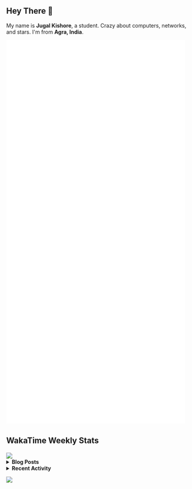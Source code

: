 ## Hey There 👋

My name is **Jugal Kishore**, a student. Crazy about computers, networks, and stars. I'm from **Agra, India**.

[![Header](https://raw.githubusercontent.com/crazyuploader/crazyuploader/master/header.svg "Header")](https://devjugal.com/)

<!--
## Technologies & Tools

![](https://img.shields.io/badge/OS-Linux-informational?style=flat&logo=linux&logoColor=white&color=2bbc8a)
![](https://img.shields.io/badge/OS-Windows-informational?style=flat&logo=windows&logoColor=white&color=2bbc8a)
![](https://img.shields.io/badge/OS-Android-informational?style=flat&logo=android&logoColor=white&color=2bbc8a)

![](https://img.shields.io/badge/Editor-Code-informational?style=flat&logo=visual-studio-code&logoColor=white&color=2bbc8a)
![](https://img.shields.io/badge/Editor-IntelliJ%20IDEA-informational?style=flat&logo=intellij-idea&logoColor=white&color=2bbc8a)
![](https://img.shields.io/badge/Editor-Android%20Studio-informational?style=flat&logo=android-studio&logoColor=white&color=2bbc8a)

![](https://img.shields.io/badge/Code-Python-informational?style=flat&logo=python&logoColor=white&color=2bbc8a)
![](https://img.shields.io/badge/Code-Java-informational?style=flat&logo=java&logoColor=white&color=2bbc8a)
![](https://img.shields.io/badge/Code-JavaScript-informational?style=flat&logo=javascript&logoColor=white&color=2bbc8a)

![](https://img.shields.io/badge/Shell-Bash-informational?style=flat&logo=gnu-bash&logoColor=white&color=2bbc8a)

![](https://img.shields.io/badge/Markup%20Language-Markdown-informational?style=flat&logo=markdown&logoColor=white&color=2bbc8a)
![](https://img.shields.io/badge/Markup%20Language-HTML-informational?style=flat&logo=html5&logoColor=white&color=2bbc8a)

[](https://img.shields.io/badge/JS%20FrameWork-ReactJS-informational?style=flat&logo=react&logoColor=white&color=2bbc8a)

![](https://img.shields.io/badge/Tools-GIT-informational?style=flat&logo=git&logoColor=white&color=2bbc8a)
![](https://img.shields.io/badge/Tools-Docker-informational?style=flat&logo=docker&logoColor=white&color=2bbc8a)

![](https://img.shields.io/badge/CI/CD-GitHub%20Actions-informational?style=flat&logo=github-actions&logoColor=white&color=2bbc8a)
![](https://img.shields.io/badge/CI/CD-Travis%20CI-informational?style=flat&logo=travis-ci&logoColor=white&color=2bbc8a)
![](https://img.shields.io/badge/CI/CD-Circle%20CI-informational?style=flat&logo=circleci&logoColor=white&color=2bbc8a)
![](https://img.shields.io/badge/CI/CD-Semaphore%20CI-informational?style=flat&logo=semaphore-ci&logoColor=white&color=2bbc8a)

![](https://img.shields.io/badge/Cloud-Amazon%20Web%20Services-informational?style=flat&logo=amazon-aws&logoColor=white&color=2bbc8a)
![](https://img.shields.io/badge/Cloud-Microsoft%20Azure-informational?style=flat&logo=microsoft-azure&logoColor=white&color=2bbc8a)

## GitHub Stats

<a href="https://github.com/crazyuploader">
    <img align="center" src="https://crazyuploader-grs.vercel.app/api/top-langs/?username=crazyuploader&hide=C&exclude_repo=Kernel,dragontc,Whyred&langs_count=6&layout=compact" />
</a>

<p>
    <a href="https://github.com/crazyuploader">
        <img align="center" src="https://crazyuploader-grs.vercel.app/api?username=crazyuploader" />
    </a>
</p>

<p>
    <a href="https://github.com/crazyuploader">
        <img align="center" src="https://github-readme-streak-stats.herokuapp.com/?user=crazyuploader" />
    </a>
</p>

--->

## WakaTime Weekly Stats

<a href="https://wakatime.com/@crazyuploader">
    <img align="center" src="https://crazyuploader-grs.vercel.app/api/wakatime?username=crazyuploader" />
</a>

<!--[![Contributions](https://github4life.herokuapp.com/crazyuploader.gif)](https://github4life.herokuapp.com/crazyuploader)-->

<details>
    <summary><b>Blog Posts</b></summary>

<!-- BLOG-POST-LIST:START -->
- [First Post](https://blog.devjugal.com/posts/first-post/)
<!-- BLOG-POST-LIST:END -->
</details>

<details>
    <summary><b>Recent Activity</b></summary>

<!--START_SECTION:activity-->
1. 🎉 Merged PR [#14](https://github.com/crazyuploader/IMDB_TOP_50/pull/14) in [crazyuploader/IMDB_TOP_50](https://github.com/crazyuploader/IMDB_TOP_50)
2. 🎉 Merged PR [#35](https://github.com/crazyuploader/IntelliK/pull/35) in [crazyuploader/IntelliK](https://github.com/crazyuploader/IntelliK)
3. 💪 Opened PR [#2029](https://github.com/ripienaar/free-for-dev/pull/2029) in [ripienaar/free-for-dev](https://github.com/ripienaar/free-for-dev)
4. 🎉 Merged PR [#10](https://github.com/crazyuploader/TIL/pull/10) in [crazyuploader/TIL](https://github.com/crazyuploader/TIL)
5. 🎉 Merged PR [#3](https://github.com/crazyuploader/markserv/pull/3) in [crazyuploader/markserv](https://github.com/crazyuploader/markserv)
<!--END_SECTION:activity-->
</details>

![](https://hit.yhype.me/github/profile?user_id=49350241)
<!--<p align="center"><img src="https://quotes-github-readme.vercel.app/api?type=horizontal" /></p>-->
